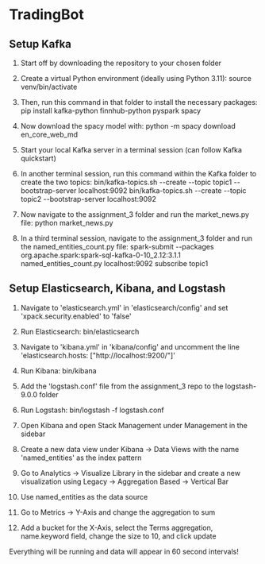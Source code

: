 # TradingBot

## Setup Kafka

1. Start off by downloading the repository to your chosen folder

2. Create a virtual Python environment (ideally using Python 3.11): source venv/bin/activate

3. Then, run this command in that folder to install the necessary packages: pip install kafka-python finnhub-python pyspark spacy

4. Now download the spacy model with: python -m spacy download en_core_web_md

5. Start your local Kafka server in a terminal session (can follow Kafka quickstart)

6. In another terminal session, run this command within the Kafka folder to create the two topics: 
    bin/kafka-topics.sh --create --topic topic1 --bootstrap-server localhost:9092
    bin/kafka-topics.sh --create --topic topic2 --bootstrap-server localhost:9092

7. Now navigate to the assignment_3 folder and run the market_news.py file: python market_news.py

8. In a third terminal session, navigate to the assignment_3 folder and run the named_entities_count.py file: spark-submit --packages org.apache.spark:spark-sql-kafka-0-10_2.12:3.1.1 named_entities_count.py localhost:9092 subscribe topic1

## Setup Elasticsearch, Kibana, and Logstash

1. Navigate to 'elasticsearch.yml' in 'elasticsearch/config' and set 'xpack.security.enabled' to 'false'

2. Run Elasticsearch: bin/elasticsearch

3. Navigate to 'kibana.yml' in 'kibana/config' and uncomment the line 'elasticsearch.hosts: ["http://localhost:9200/"]'

4. Run Kibana: bin/kibana

5. Add the 'logstash.conf' file from the assignment_3 repo to the logstash-9.0.0 folder

6. Run Logstash: bin/logstash -f logstash.conf

7. Open Kibana and open Stack Management under Management in the sidebar

8. Create a new data view under Kibana -> Data Views with the name 'named_entities' as the index pattern

9. Go to Analytics -> Visualize Library in the sidebar and create a new visualization using Legacy -> Aggregation Based -> Vertical Bar

10. Use named_entities as the data source 

11. Go to Metrics -> Y-Axis and change the aggregation to sum

12. Add a bucket for the X-Axis, select the Terms aggregation, name.keyword field, change the size to 10, and click update

Everything will be running and data will appear in 60 second intervals!